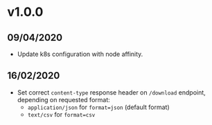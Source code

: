# v1.0.0

## 09/04/2020

- Update k8s configuration with node affinity.

## 16/02/2020

- Set correct `content-type` response header on `/download` endpoint, depending on requested format:
  - `application/json` for `format=json` (default format)
  - `text/csv` for `format=csv`

